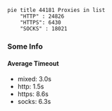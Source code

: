 
```mermaid
pie title 44181 Proxies in list
    "HTTP" : 24826
    "HTTPS": 6430
    "SOCKS" : 18021
```

### Some Info
#### Average Timeout

- mixed: 3.0s
- http: 1.5s
- https: 8.6s
- socks: 6.3s
